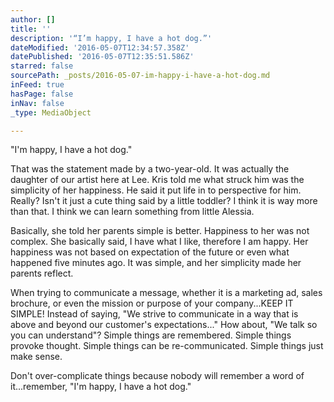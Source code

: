 ```yaml
---
author: []
title: ''
description: '“I’m happy, I have a hot dog.”'
dateModified: '2016-05-07T12:34:57.358Z'
datePublished: '2016-05-07T12:35:51.586Z'
starred: false
sourcePath: _posts/2016-05-07-im-happy-i-have-a-hot-dog.md
inFeed: true
hasPage: false
inNav: false
_type: MediaObject

---
```

"I'm happy, I have a hot dog."

That was the statement made by a two-year-old. It was actually the daughter of our artist here at Lee. Kris told me what struck him was the simplicity of her happiness. He said it put life in to perspective for him. Really? Isn't it just a cute thing said by a little toddler? I think it is way more than that. I think we can learn something from little Alessia.

Basically, she told her parents simple is better. Happiness to her was not complex. She basically said, I have what I like, therefore I am happy. Her happiness was not based on expectation of the future or even what happened five minutes ago. It was simple, and her simplicity made her parents reflect.

When trying to communicate a message, whether it is a marketing ad, sales brochure, or even the mission or purpose of your company...KEEP IT SIMPLE! Instead of saying, "We strive to communicate in a way that is above and beyond our customer's expectations..." How about, "We talk so you can understand"? Simple things are remembered. Simple things provoke thought. Simple things can be re-communicated. Simple things just make sense.

Don't over-complicate things because nobody will remember a word of it...remember, "I'm happy, I have a hot dog."